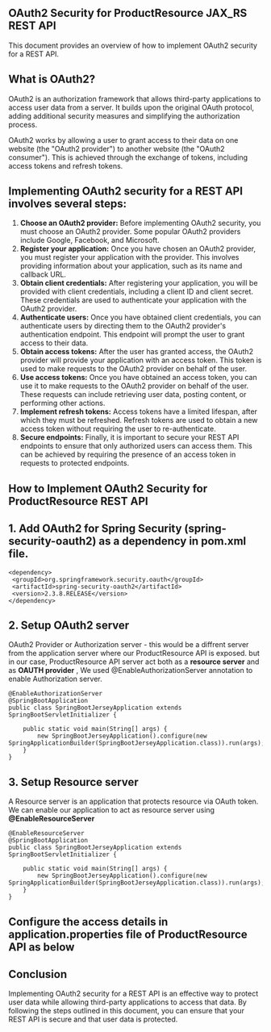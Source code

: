 
## OAuth2 Security for ProductResource JAX_RS REST API

This document provides an overview of how to implement OAuth2 security for a REST API.

## What is OAuth2?

OAuth2 is an authorization framework that allows third-party applications to access user data from a server. It builds upon the original OAuth protocol, adding additional security measures and simplifying the authorization process.

OAuth2 works by allowing a user to grant access to their data on one website (the "OAuth2 provider") to another website (the "OAuth2 consumer"). This is achieved through the exchange of tokens, including access tokens and refresh tokens.

## Implementing OAuth2 security for a REST API involves several steps:

1. **Choose an OAuth2 provider:** Before implementing OAuth2 security, you must choose an OAuth2 provider. Some popular OAuth2 providers include Google, Facebook, and Microsoft.
2. **Register your application:** Once you have chosen an OAuth2 provider, you must register your application with the provider. This involves providing information about your application, such as its name and callback URL.
3. **Obtain client credentials:** After registering your application, you will be provided with client credentials, including a client ID and client secret. These credentials are used to authenticate your application with the OAuth2 provider.
4. **Authenticate users:** Once you have obtained client credentials, you can authenticate users by directing them to the OAuth2 provider's authentication endpoint. This endpoint will prompt the user to grant access to their data.
5. **Obtain access tokens:** After the user has granted access, the OAuth2 provider will provide your application with an access token. This token is used to make requests to the OAuth2 provider on behalf of the user.
7. **Use access tokens:** Once you have obtained an access token, you can use it to make requests to the OAuth2 provider on behalf of the user. These requests can include retrieving user data, posting content, or performing other actions.
8. **Implement refresh tokens:** Access tokens have a limited lifespan, after which they must be refreshed. Refresh tokens are used to obtain a new access token without requiring the user to re-authenticate.
9. **Secure endpoints:** Finally, it is important to secure your REST API endpoints to ensure that only authorized users can access them. This can be achieved by requiring the presence of an access token in requests to protected endpoints.

## How to Implement OAuth2 Security for ProductResource REST API


## 1. Add OAuth2 for Spring Security (spring-security-oauth2) as a dependency in pom.xml file.
```
<dependency>
 <groupId>org.springframework.security.oauth</groupId>
 <artifactId>spring-security-oauth2</artifactId>
 <version>2.3.8.RELEASE</version>
</dependency>
```
## 2. Setup OAuth2 server
OAuth2 Provider or Authorization server - this would be a diffrent server from the application server where our ProductResource API is exposed. but in our case, ProductResource API server act both as a **resource server** and as **OAUTH provider** , We used @EnableAuthorizationServer annotation to enable Authorization server.

```
@EnableAuthorizationServer
@SpringBootApplication
public class SpringBootJerseyApplication extends SpringBootServletInitializer {

    public static void main(String[] args) {
        new SpringBootJerseyApplication().configure(new SpringApplicationBuilder(SpringBootJerseyApplication.class)).run(args);
    }
}
```

## 3. Setup Resource server
A Resource server is an application that protects resource via OAuth token. We can enable our application to act as resource server using **@EnableResourceServer**
```
@EnableResourceServer
@SpringBootApplication
public class SpringBootJerseyApplication extends SpringBootServletInitializer {

    public static void main(String[] args) {
        new SpringBootJerseyApplication().configure(new SpringApplicationBuilder(SpringBootJerseyApplication.class)).run(args);
    }
}
```

## Configure the access details in application.properties file of ProductResource API as below







## Conclusion

Implementing OAuth2 security for a REST API is an effective way to protect user data while allowing third-party applications to access that data. By following the steps outlined in this document, you can ensure that your REST API is secure and that user data is protected.
